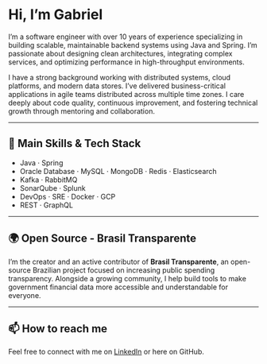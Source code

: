 # Hi, I’m Gabriel

I’m a software engineer with over 10 years of experience specializing in building scalable, maintainable backend systems using Java and Spring. I’m passionate about designing clean architectures, integrating complex services, and optimizing performance in high-throughput environments.

I have a strong background working with distributed systems, cloud platforms, and modern data stores. I’ve delivered business-critical applications in agile teams distributed across multiple time zones. I care deeply about code quality, continuous improvement, and fostering technical growth through mentoring and collaboration.

---

## 🔧 Main Skills & Tech Stack

- Java · Spring  
- Oracle Database · MySQL · MongoDB · Redis · Elasticsearch  
- Kafka · RabbitMQ  
- SonarQube · Splunk  
- DevOps · SRE · Docker · GCP  
- REST · GraphQL

---

## 🌍 Open Source - Brasil Transparente

I’m the creator and an active contributor of **Brasil Transparente**, an open-source Brazilian project focused on increasing public spending transparency. Alongside a growing community, I help build tools to make government financial data more accessible and understandable for everyone.

---


## 📫 How to reach me

Feel free to connect with me on [LinkedIn](https://www.linkedin.com/in/gabrielmissel/) or here on GitHub.

